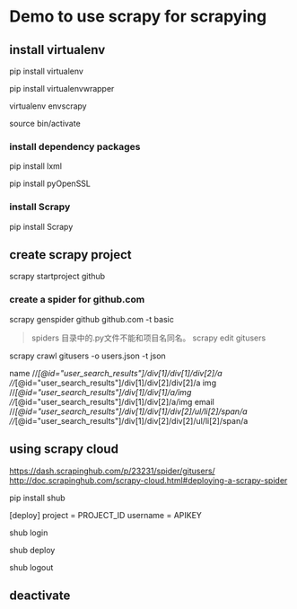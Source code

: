 Demo to use scrapy for scrapying
=================================

## install virtualenv

pip install virtualenv

pip install virtualenvwrapper

virtualenv envscrapy

source bin/activate


### install dependency packages

pip install lxml

pip install pyOpenSSL


### install Scrapy

pip install Scrapy


## create scrapy project

scrapy startproject github

### create a spider for github.com
scrapy genspider github github.com -t basic

> spiders 目录中的.py文件不能和项目名同名。
scrapy edit gitusers

scrapy crawl gitusers -o users.json -t json

name
//*[@id="user_search_results"]/div[1]/div[1]/div[2]/a
//*[@id="user_search_results"]/div[1]/div[2]/div[2]/a
img
//*[@id="user_search_results"]/div[1]/div[1]/a/img
//*[@id="user_search_results"]/div[1]/div[2]/a/img
email
//*[@id="user_search_results"]/div[1]/div[1]/div[2]/ul/li[2]/span/a
//*[@id="user_search_results"]/div[1]/div[2]/div[2]/ul/li[2]/span/a


## using scrapy cloud

https://dash.scrapinghub.com/p/23231/spider/gitusers/
http://doc.scrapinghub.com/scrapy-cloud.html#deploying-a-scrapy-spider

pip install shub

[deploy]
project = PROJECT_ID
username = APIKEY

shub login

shub deploy

shub logout


## deactivate
